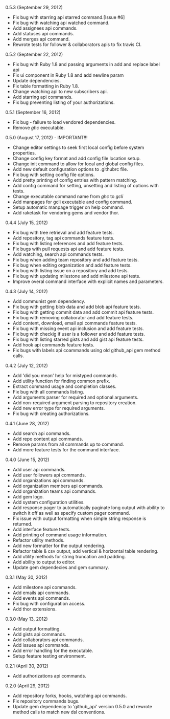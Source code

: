 0.5.3 (September 29, 2012)

* Fix bug with starring api starred command.[Issue #6]
* Fix bug with watching api watched command.
* Add assignees api commands.
* Add statuses api commands.
* Add merges api command.
* Rewrote tests for follower & collaborators apis to fix travis CI.

0.5.2 (September 22, 2012)

* Fix bug with Ruby 1.8 and passing arguments in add and replace label api
* Fix ui component in Ruby 1.8 and add newline param
* Update dependencies.
* Fix table formatting in Ruby 1.8.
* Change watching api to new subscribers api.
* Add starring api commands.
* Fix bug preventing listing of your authorizations.

0.5.1 (September 16, 2012)

* Fix bug - failure to load vendored dependencies.
* Remove *ghc* executable.

0.5.0 (August 17, 2012) - IMPORTANT!!!

* Change editor settings to seek first local config before system properties.
* Change config key format and add config file location setup.
* Change init command to allow for local and global config files.
* Add new default configuration options to .githubrc file.
* Fix bug with setting config file options.
* Add pretty printing of config entries with pattern matching.
* Add config command for setting, unsetting and listing of options with tests.
* Change executable command name from *ghc* to *gcli*
* Add manpages for gcli executable and config command.
* Setup automatic manpage trigger on help command.
* Add raketask for vendoring gems and vendor thor.

0.4.4 (July 15, 2012)

* Fix bug with tree retrieval and add feature tests.
* Add repository, tag api commands feature tests.
* Fix bug with listing references and add feature tests.
* Fix bugs with pull requests api and add feature tests.
* Add watching, search api commands tests.
* Fix bug when adding team repository and add feature tests.
* Fix bug when editing organization and add feature tests.
* Fix bug with listing issue on a repository and add tests.
* Fix bug with updating milestone and add milestone api tests.
* Improve overal command interface with explicit names and parameters.

0.4.3 (July 14, 2012)

* Add communist gem dependency.
* Fix bug with getting blob data and add blob api feature tests.
* Fix bug with getting commit data and add commit api feature tests.
* Fix bug with removing collaborator and add feature tests.
* Add content, download, email api commands feature tests.
* Fix bug with missing event api inclusion and add feature tests.
* Fix bug with checkig if user is a follower and add feature tests.
* Fix bug with listing starred gists and add gist api feature tests.
* Add hook api commands feature tests.
* Fix bugs with labels api coammands using old github_api gem method calls.

0.4.2 (July 12, 2012)

* Add 'did you mean' help for mistyped commands.
* Add utility function for finding common prefix.
* Extract command usage and completion classes.
* Fix bug with all commands listing.
* Add arguments parser for required and optional arguments.
* Add non-required argument parsing to repository creation.
* Add new error type for required arguments.
* Fix bug with creating authorizations.

0.4.1 (June 28, 2012)

* Add search api commands.
* Add repo content api commands.
* Remove params from all commands up to command.
* Add more feature tests for the command interface.

0.4.0 (June 15, 2012)

* Add user api commands.
* Add user followers api commands.
* Add organizations api commands.
* Add organization members api commands.
* Add organization teams api commands.
* Add gem logo.
* Add system configuration utilities.
* Add response pager to automatically paginate long output with ability to switch
  it off as well as specify custom pager command.
* Fix issue with output formatting when simple string response is returned.
* Add interface feature tests.
* Add printing of command usage information.
* Refactor utility methods.
* Add new formatter for the output rendering.
* Refactor table & csv output, add vertical & horizontal table rendering.
* Add utility methods for string truncation and padding.
* Add ability to output to editor.
* Update gem dependecies and gem summary.

0.3.1 (May 30, 2012)

* Add milestone api commands.
* Add emails api commands.
* Add events api commands.
* Fix bug with configuration access.
* Add thor extensions.

0.3.0 (May 13, 2012)

* Add output formatting.
* Add gists api commands.
* Add collaborators api commands.
* Add issues api commands.
* Add error handling for the executable.
* Setup feature testing environment.

0.2.1 (April 30, 2012)

* Add authorizations api commands.

0.2.0 (April 29, 2012)

* Add repository forks, hooks, watching api commands.
* Fix repository commands bugs.
* Update gem dependency to 'github_api' version 0.5.0 and rewrote method calls to match new dsl conventions.
